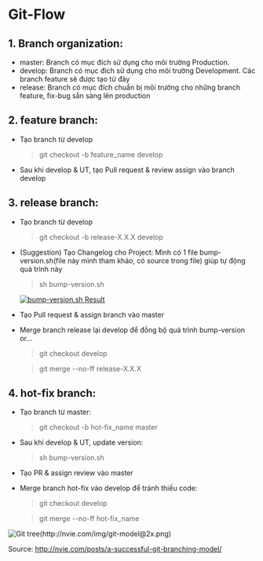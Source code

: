 # Git-Flow

## 1. Branch organization:

  * master: Branch có mục đích sử dụng cho môi trường Production.
  * develop: Branch có mục đich sử dụng cho môi trường Development. Các branch feature sẽ được tạo từ đây
  * release: Branch có mục đích chuẩn bị môi trường cho những branch feature, fix-bug sẵn sàng lên production
  
## 2. feature branch:

  * Tạo branch từ develop

    > git checkout -b feature_name develop
    
  * Sau khi develop & UT, tạo Pull request & review assign vào branch develop
  
## 3. release branch:

  * Tạo branch từ develop
  
    > git checkout -b release-X.X.X develop
    
  * (Suggestion) Tạo Changelog cho Project: Mình có 1 file bump-version.sh(file này mình tham khảo, có source trong file) giúp tự động quá trình này
  
    > sh bump-version.sh
    
    [![bump-version.sh Result](https://s17.postimg.org/lz990qvb3/Capture.png)](https://postimg.org/image/pvmkwqgaj/)
    
  * Tạo Pull request & assign branch vào master
  
  * Merge branch release lại develop để đồng bộ quá trình bump-version or...
  
    > git checkout develop
    
    > git merge --no-ff release-X.X.X
    
## 4. hot-fix branch:

  * Tạo branch từ master:
  
    > git checkout -b hot-fix_name master
    
  * Sau khi develop & UT, update version:
  
    > sh bump-version.sh
    
  * Tạo PR & assign review vào master
  
  * Merge branch hot-fix vào develop để tránh thiếu code:
    
    > git checkout develop
    
    > git merge --no-ff hot-fix_name
    
    
![Git tree(http://nvie.com/img/git-model@2x.png)](http://nvie.com/img/git-model@2x.png)

Source: http://nvie.com/posts/a-successful-git-branching-model/
  
  
  

    
    
  
